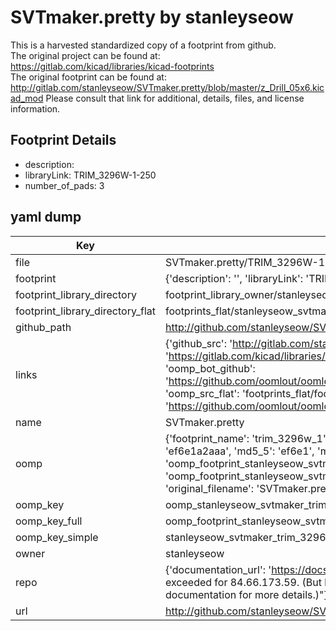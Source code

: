 # SVTmaker.pretty by stanleyseow  
This is a harvested standardized copy of a footprint from github.  
The original project can be found at:  
https://gitlab.com/kicad/libraries/kicad-footprints  
The original footprint can be found at:
http://gitlab.com/stanleyseow/SVTmaker.pretty/blob/master/z_Drill_05x6.kicad_mod
Please consult that link for additional, details, files, and license information.  
## Footprint Details
* description:   
* libraryLink: TRIM_3296W-1-250  
* number_of_pads: 3  
## yaml dump  
| Key | Value |  
| --- | --- |  
| file | SVTmaker.pretty/TRIM_3296W-1.kicad_mod |  
| footprint | {'description': '', 'libraryLink': 'TRIM_3296W-1-250', 'number_of_pads': 3} |  
| footprint_library_directory | footprint_library_owner/stanleyseow_SVTmaker.pretty |  
| footprint_library_directory_flat | footprints_flat/stanleyseow_svtmaker_trim_3296w_1/working |  
| github_path | http://github.com/stanleyseow/SVTmaker.pretty/blob/master/TRIM_3296W-1.kicad_mod |  
| links | {'github_src': 'http://gitlab.com/stanleyseow/SVTmaker.pretty/blob/master/z_Drill_05x6.kicad_mod', 'github_src_repo': 'https://gitlab.com/kicad/libraries/kicad-footprints', 'oomp_bot': 'footprints/stanleyseow_svtmaker_trim_3296w_1/working', 'oomp_bot_github': 'https://github.com/oomlout/oomlout_oomp_footprint_bot/tree/main/footprints/stanleyseow_svtmaker_trim_3296w_1/working', 'oomp_src_flat': 'footprints_flat/footprints_flat/stanleyseow_svtmaker_trim_3296w_1/working', 'oomp_src_flat_github': 'https://github.com/oomlout/oomlout_oomp_footprint_src/tree/main/footprints_flat/stanleyseow_svtmaker_trim_3296w_1/working'} |  
| name | SVTmaker.pretty |  
| oomp | {'footprint_name': 'trim_3296w_1', 'library_name': 'svtmaker', 'md5': 'ef6e1a2aaa103d85633f9a5f331843f9', 'md5_10': 'ef6e1a2aaa', 'md5_5': 'ef6e1', 'md5_6': 'ef6e1a', 'oomp_key': 'oomp_stanleyseow_svtmaker_trim_3296w_1', 'oomp_key_extra': 'oomp_footprint_stanleyseow_svtmaker_trim_3296w_1', 'oomp_key_full': 'oomp_footprint_stanleyseow_svtmaker_trim_3296w_1_ef6e1a', 'oomp_key_simple': 'stanleyseow_svtmaker_trim_3296w_1', 'original_filename': 'SVTmaker.pretty/TRIM_3296W-1.kicad_mod', 'owner_name': 'stanleyseow'} |  
| oomp_key | oomp_stanleyseow_svtmaker_trim_3296w_1 |  
| oomp_key_full | oomp_footprint_stanleyseow_svtmaker_trim_3296w_1 |  
| oomp_key_simple | stanleyseow_svtmaker_trim_3296w_1 |  
| owner | stanleyseow |  
| repo | {'documentation_url': 'https://docs.github.com/rest/overview/resources-in-the-rest-api#rate-limiting', 'message': "API rate limit exceeded for 84.66.173.59. (But here's the good news: Authenticated requests get a higher rate limit. Check out the documentation for more details.)"} |  
| url | http://github.com/stanleyseow/SVTmaker.pretty |  

